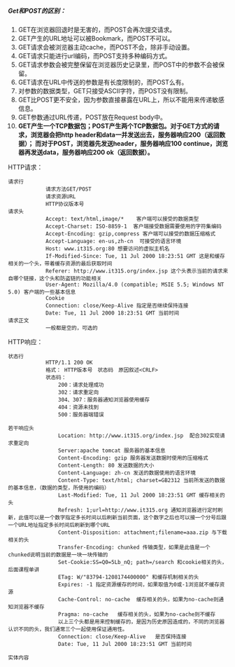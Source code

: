 ##### Get和POST的区别：
1. GET在浏览器回退时是无害的，而POST会再次提交请求。
2. GET产生的URL地址可以被Bookmark，而POST不可以。
3. GET请求会被浏览器主动cache，而POST不会，除非手动设置。
4. GET请求只能进行url编码，而POST支持多种编码方式。
5. GET请求参数会被完整保留在浏览器历史记录里，而POST中的参数不会被保留。
6. GET请求在URL中传送的参数是有长度限制的，而POST么有。
7. 对参数的数据类型，GET只接受ASCII字符，而POST没有限制。
8. GET比POST更不安全，因为参数直接暴露在URL上，所以不能用来传递敏感信息。
9. GET参数通过URL传递，POST放在Request body中。
10. **GET产生一个TCP数据包；POST产生两个TCP数据包。对于GET方式的请求，浏览器会把http header和data一并发送出去，服务器响应200（返回数据）；
而对于POST，浏览器先发送header，服务器响应100 continue，浏览器再发送data，服务器响应200 ok（返回数据）。**


HTTP请求：
```
请求行
			请求方法GET/POST
			请求资源URL
			HTTP协议版本号	
请求头
			Accept: text/html,image/*    客户端可以接受的数据类型
			Accept-Charset: ISO-8859-1	客户端接受数据需要使用的字符集编码
			Accept-Encoding: gzip,compress 客户端可以接受的数据压缩格式
			Accept-Language: en-us,zh-cn  可接受的语言环境
			Host: www.it315.org:80 想要访问的虚拟主机名
			If-Modified-Since: Tue, 11 Jul 2000 18:23:51 GMT 这是和缓存相关的一个头，带着缓存资源的最后获取时间
			Referer: http://www.it315.org/index.jsp 这个头表示当前的请求来自哪个链接，这个头和防盗链的功能相关
			User-Agent: Mozilla/4.0 (compatible; MSIE 5.5; Windows NT 5.0) 客户端的一些基本信息
			Cookie 
			Connection: close/Keep-Alive 指定是否继续保持连接
			Date: Tue, 11 Jul 2000 18:23:51 GMT 当前时间
请求正文
			一般都是空的，可选的		
```

HTTP响应：
```
状态行
			HTTP/1.1 200 OK
			格式： HTTP版本号　状态码　原因叙述<CRLF>
			状态码：
				200：请求处理成功
				302：请求重定向
				304、307：服务器通知浏览器使用缓存
				404：资源未找到
				500：服务器端错误

若干响应头
				Location: http://www.it315.org/index.jsp  配合302实现请求重定向
				Server:apache tomcat 服务器的基本信息
				Content-Encoding: gzip 服务器发送数据时使用的压缩格式
				Content-Length: 80 发送数据的大小
				Content-Language: zh-cn 发送的数据使用的语言环境
				Content-Type: text/html; charset=GB2312 当前所发送的数据的基本信息，（数据的类型，所使用的编码）
				Last-Modified: Tue, 11 Jul 2000 18:23:51 GMT 缓存相关的头
				Refresh: 1;url=http://www.it315.org 通知浏览器进行定时刷新，此值可以是一个数字指定多长时间以后刷新当前页面，这个数字之后也可以接一个分号后跟一个URL地址指定多长时间后刷新到哪个URL
				Content-Disposition: attachment;filename=aaa.zip 与下载相关的头
				Transfer-Encoding: chunked 传输类型，如果是此值是一个chunked说明当前的数据是一块一块传输的
				Set-Cookie:SS=Q0=5Lb_nQ; path=/search 和cookie相关的头，后面课程单讲
				ETag: W/"83794-1208174400000" 和缓存机制相关的头
				Expires: -1 指定资源缓存的时间，如果取值为0或-1浏览就不缓存资源
				Cache-Control: no-cache  缓存相关的头，如果为no-cache则通知浏览器不缓存
				Pragma: no-cache   缓存相关的头，如果为no-cache则不缓存
				以上三个头都是用来控制缓存的，是因为历史原因造成的，不同的浏览器认识不同的头，我们通常三个一起使用保证通用性。
				Connection: close/Keep-Alive   是否保持连接
				Date: Tue, 11 Jul 2000 18:23:51 GMT 当前时间
		
实体内容
```

